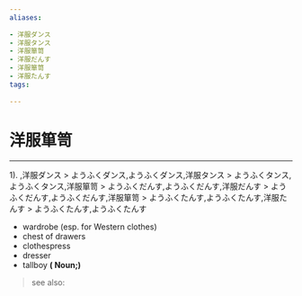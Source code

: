 ```yaml
---
aliases:
    
- 洋服ダンス
- 洋服タンス
- 洋服箪笥
- 洋服だんす
- 洋服箪笥
- 洋服たんす
tags:
    
---
```


# 洋服箪笥
---
1).
,洋服ダンス > ようふくダンス,ようふくダンス,洋服タンス > ようふくタンス,ようふくタンス,洋服箪笥 > ようふくだんす,ようふくだんす,洋服だんす > ようふくだんす,ようふくだんす,洋服箪笥 > ようふくたんす,ようふくたんす,洋服たんす > ようふくたんす,ようふくたんす

- wardrobe (esp. for Western clothes)
- chest of drawers
- clothespress
- dresser
- tallboy
**( Noun;)**
> see also: 
            